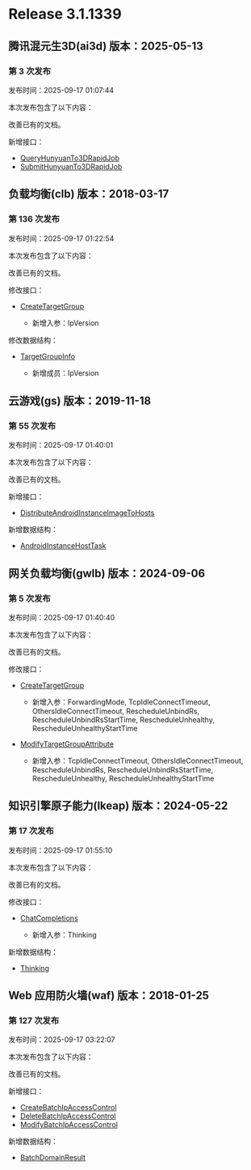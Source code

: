 # Release 3.1.1339

## 腾讯混元生3D(ai3d) 版本：2025-05-13

### 第 3 次发布

发布时间：2025-09-17 01:07:44

本次发布包含了以下内容：

改善已有的文档。

新增接口：

* [QueryHunyuanTo3DRapidJob](https://cloud.tencent.com/document/api/1804/123464)
* [SubmitHunyuanTo3DRapidJob](https://cloud.tencent.com/document/api/1804/123463)



## 负载均衡(clb) 版本：2018-03-17

### 第 136 次发布

发布时间：2025-09-17 01:22:54

本次发布包含了以下内容：

改善已有的文档。

修改接口：

* [CreateTargetGroup](https://cloud.tencent.com/document/api/214/40559)

	* 新增入参：IpVersion


修改数据结构：

* [TargetGroupInfo](https://cloud.tencent.com/document/api/214/30694#TargetGroupInfo)

	* 新增成员：IpVersion




## 云游戏(gs) 版本：2019-11-18

### 第 55 次发布

发布时间：2025-09-17 01:40:01

本次发布包含了以下内容：

改善已有的文档。

新增接口：

* [DistributeAndroidInstanceImageToHosts](https://cloud.tencent.com/document/api/1162/123465)

新增数据结构：

* [AndroidInstanceHostTask](https://cloud.tencent.com/document/api/1162/40743#AndroidInstanceHostTask)



## 网关负载均衡(gwlb) 版本：2024-09-06

### 第 5 次发布

发布时间：2025-09-17 01:40:40

本次发布包含了以下内容：

改善已有的文档。

修改接口：

* [CreateTargetGroup](https://cloud.tencent.com/document/api/1782/111697)

	* 新增入参：ForwardingMode, TcpIdleConnectTimeout, OthersIdleConnectTimeout, RescheduleUnbindRs, RescheduleUnbindRsStartTime, RescheduleUnhealthy, RescheduleUnhealthyStartTime

* [ModifyTargetGroupAttribute](https://cloud.tencent.com/document/api/1782/111689)

	* 新增入参：TcpIdleConnectTimeout, OthersIdleConnectTimeout, RescheduleUnbindRs, RescheduleUnbindRsStartTime, RescheduleUnhealthy, RescheduleUnhealthyStartTime




## 知识引擎原子能力(lkeap) 版本：2024-05-22

### 第 17 次发布

发布时间：2025-09-17 01:55:10

本次发布包含了以下内容：

改善已有的文档。

修改接口：

* [ChatCompletions](https://cloud.tencent.com/document/api/1772/115963)

	* 新增入参：Thinking


新增数据结构：

* [Thinking](https://cloud.tencent.com/document/api/1772/115364#Thinking)



## Web 应用防火墙(waf) 版本：2018-01-25

### 第 127 次发布

发布时间：2025-09-17 03:22:07

本次发布包含了以下内容：

改善已有的文档。

新增接口：

* [CreateBatchIpAccessControl](https://cloud.tencent.com/document/api/627/123468)
* [DeleteBatchIpAccessControl](https://cloud.tencent.com/document/api/627/123467)
* [ModifyBatchIpAccessControl](https://cloud.tencent.com/document/api/627/123466)

新增数据结构：

* [BatchDomainResult](https://cloud.tencent.com/document/api/627/53609#BatchDomainResult)




